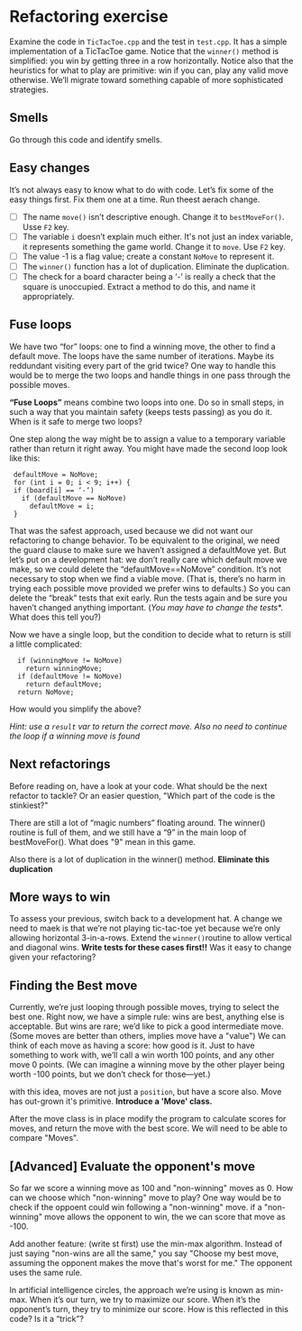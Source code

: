 # Refactoring exercise

Examine the code in `TicTacToe.cpp` and the test in `test.cpp`. It has a simple implementation of a TicTacToe game.
Notice that the `winner()` method is simplified: you win by getting three in a row horizontally. 
Notice also that the heuristics for what to play are primitive: win if you can, play any valid move otherwise. 
We’ll migrate toward something capable of more sophisticated strategies.

## Smells

Go through this code and identify smells.

## Easy changes

It’s not always easy to know what to do with code. Let’s fix some of the easy things first.
Fix them one at a time. Run theest aerach change.

- [ ] The name `move()` isn’t descriptive enough. Change it to `bestMoveFor()`. Usse `F2` key.
- [ ] The variable `i` doesn’t explain much either. It's not just an index variable, it represents something the game world. Change it to `move`. Use `F2` key.
- [ ] The value -1 is a flag value; create a constant `NoMove` to represent it.
- [ ] The `winner()` function has a lot of duplication. Eliminate the duplication.
- [ ] The check for a board character being a ‘-’ is really a check that the square is unoccupied. Extract a method to do this, and name it appropriately.

## Fuse loops

We have two “for” loops: one to find a winning move, the other to find a default move.
The loops have the same number of iterations. Maybe its reddundant visiting every part of the grid twice?
One way to handle this would be to merge the two loops and handle things in one pass through the possible moves.

**“Fuse Loops”** means combine two loops into one. Do so in small steps, in such a way that you maintain safety (keeps tests passing) as you do it. 
When is it safe to merge two loops?

One step along the way might be to assign a value to a temporary variable rather than return it right away. 
You might have made the second loop look like this:

```
 defaultMove = NoMove;
 for (int i = 0; i < 9; i++) {
 if (board[i] == ‘-‘)
   if (defaultMove == NoMove)
     defaultMove = i;
 }
 ```
 
 That was the safest approach, used because we did not want our refactoring to change behavior. 
 To be equivalent to the original, we need the guard clause to make sure we haven’t assigned a defaultMove yet.
 But let’s put on a development hat: we don’t really care which default move we make, so we could delete the “defaultMove==NoMove” condition. 
 It’s not necessary to stop when we find a viable move. (That is, there’s no harm in trying each possible move provided we prefer wins to defaults.) 
 So you can delete the “break” tests that exit early. Run the tests again and be sure you haven’t changed anything important. 
 (*You may have to change the tests**. What does this tell you?)
 
 Now we have a single loop, but the condition to decide what to return is still a little complicated:
 
 ```
   if (winningMove != NoMove)
     return winningMove;
   if (defaultMove != NoMove)
     return defaultMove;
   return NoMove;
 ```
 
 How would you simplify the above?
 
 *Hint: use a `result` var to return the correct move. Also no need to continue the loop if a winning move is found*
 
 ## Next refactorings
 
 Before reading on, have a look at your code. What should be the next refactor to tackle? Or an easier question, "Which part of the code is the stinkiest?"
 
 There are still a lot of “magic numbers” floating around. 
 The winner() routine is full of them, and we still have a “9” in the main loop of bestMoveFor().
 What does "9" mean in this game.
 
 Also there is a lot of duplication in the winner() method. **Eliminate this duplication**
 
 ## More ways to win
 
 To assess your previous, switch back to a development hat. 
A change we need to maek is that we’re not playing tic-tac-toe yet because we’re only allowing horizontal 3-in-a-rows. 
Extend the `winner()`routine to allow vertical and diagonal wins. **Write tests for these cases first!!**
Was it easy to change given your refactoring?

 ## Finding the Best move
 
 Currently, we’re just looping through possible moves, trying to select the best one. 
 Right now, we have a simple rule: wins are best, 
 anything else is acceptable. But wins are rare; we’d like to pick a good intermediate move. 
 (Some moves are better than others, implies move have a "value") 
 We can think of each move as having a score: how good is it. 
 Just to have something to work with, we’ll call a win worth 100 points, and any other move 0 points. 
 (We can imagine a winning move by the other player being worth -100 points, but we don’t check for those—yet.)
 
 with this idea, moves are not just a `position`, but have a score also. Move has out-grown it's primitive. **Introduce a 'Move' class.**
 
 After the move class is in place modify the program to calculate scores for moves, and return the move with the best score. We will need to be able to compare "Moves".
 
 ## [Advanced] Evaluate the opponent's move
 
 So far we score a winning move as 100 and "non-winning" moves as 0. How can we choose which "non-winning" move to play? One way would be to check if the oppoent could win following a "non-winning" move. if a "non-winning" move allows the opponent to win, the we can score that move as -100.
 
Add another feature: (write st first) use the min-max algorithm. Instead of just saying "non-wins are all the same," you say "Choose my best move, assuming the opponent makes the move that's worst for me." The opponent uses the same rule. 
 
 In artificial intelligence circles, the approach we’re using is known as min-max. When it’s our turn, we try to maximize our score. When it’s the opponent’s turn, they try to minimize our score. How is this reflected in this code? Is it a “trick”?
 
 
 
 
 
 
